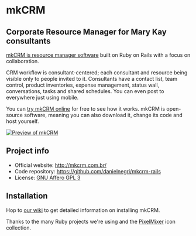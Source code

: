 # mkCRM
## Corporate Resource Manager for Mary Kay consultants

[mkCRM is resource manager software][mkcrm] built on Ruby on Rails with a focus on collaboration.

CRM workflow is consultant-centered; each consultant and resource being visible only to people invited to it.
Consultants have a contact list, team control, product inventories, expense management, status wall, conversations, tasks and shared schedules. You can even post
to everywhere just using mobile.

You can [try mkCRM online][mkcrm] for free to see how it works. mkCRM is open-source software, meaning you
can also download it, change its code and host yourself.

[![Preview of mkCRM][preview]][mkcrm]

Project info
------------

- Official website: <http://mkcrm.com.br/>
- Code repository: <https://github.com/danielnegri/mkcrm-rails>
- License: [GNU Affero GPL 3][license]

Installation
------------

Hop to [our wiki](http://wiki.github.com/danielnegri/mkcrm-rails/ "mkCRM wiki") to get detailed information on
installing mkCRM.

[mkcrm]: http://mkcrm.com.br
[preview]: http://4.bp.blogspot.com/-VbHoR-KJds4/Ty_dbXgsk6I/AAAAAAAAAFw/NymzQeRB-tE/s640/contatos.png
[license]: http://www.gnu.org/licenses/agpl-3.0.html
[pixelmixer]: http://pixel-mixer.com/

Thanks to the many Ruby projects we're using and the [PixelMixer][pixelmixer] icon collection.
